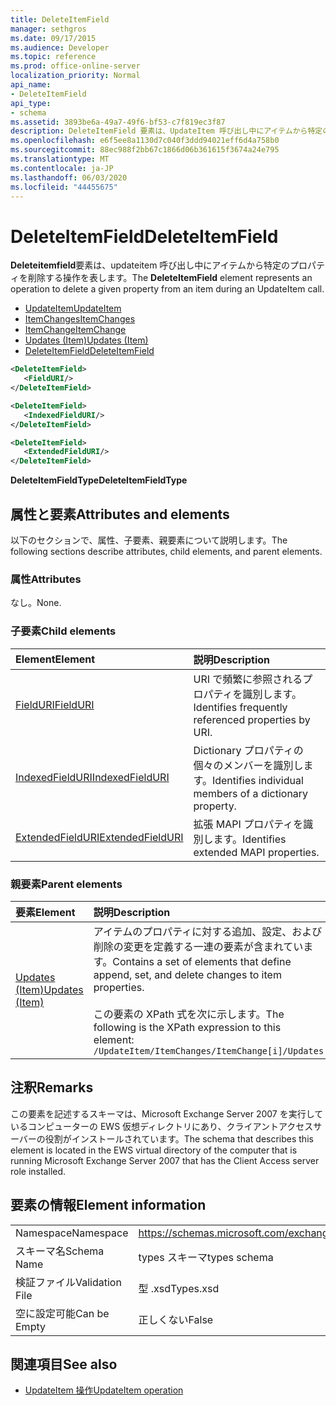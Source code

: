 ```yaml
---
title: DeleteItemField
manager: sethgros
ms.date: 09/17/2015
ms.audience: Developer
ms.topic: reference
ms.prod: office-online-server
localization_priority: Normal
api_name:
- DeleteItemField
api_type:
- schema
ms.assetid: 3893be6a-49a7-49f6-bf53-c7f819ec3f87
description: DeleteItemField 要素は、UpdateItem 呼び出し中にアイテムから特定のプロパティを削除する操作を表します。
ms.openlocfilehash: e6f5ee8a1130d7c040f3ddd94021eff6d4a758b0
ms.sourcegitcommit: 88ec988f2bb67c1866d06b361615f3674a24e795
ms.translationtype: MT
ms.contentlocale: ja-JP
ms.lasthandoff: 06/03/2020
ms.locfileid: "44455675"
---
```

# <a name="deleteitemfield"></a><span data-ttu-id="430bc-103">DeleteItemField</span><span class="sxs-lookup"><span data-stu-id="430bc-103">DeleteItemField</span></span>

<span data-ttu-id="430bc-104">**Deleteitemfield**要素は、updateitem 呼び出し中にアイテムから特定のプロパティを削除する操作を表します。</span><span class="sxs-lookup"><span data-stu-id="430bc-104">The **DeleteItemField** element represents an operation to delete a given property from an item during an UpdateItem call.</span></span> 
 
- [<span data-ttu-id="430bc-105">UpdateItem</span><span class="sxs-lookup"><span data-stu-id="430bc-105">UpdateItem</span></span>](updateitem.md)  
- [<span data-ttu-id="430bc-106">ItemChanges</span><span class="sxs-lookup"><span data-stu-id="430bc-106">ItemChanges</span></span>](itemchanges.md) 
- [<span data-ttu-id="430bc-107">ItemChange</span><span class="sxs-lookup"><span data-stu-id="430bc-107">ItemChange</span></span>](itemchange.md) 
- [<span data-ttu-id="430bc-108">Updates (Item)</span><span class="sxs-lookup"><span data-stu-id="430bc-108">Updates (Item)</span></span>](updates-item.md) 
- [<span data-ttu-id="430bc-109">DeleteItemField</span><span class="sxs-lookup"><span data-stu-id="430bc-109">DeleteItemField</span></span>](deleteitemfield.md)
  
```xml
<DeleteItemField>
   <FieldURI/>
</DeleteItemField>
```

```xml
<DeleteItemField>
   <IndexedFieldURI/> 
</DeleteItemField>
```

```xml
<DeleteItemField>
   <ExtendedFieldURI/>
</DeleteItemField>
```

<span data-ttu-id="430bc-110">**DeleteItemFieldType**</span><span class="sxs-lookup"><span data-stu-id="430bc-110">**DeleteItemFieldType**</span></span>

## <a name="attributes-and-elements"></a><span data-ttu-id="430bc-111">属性と要素</span><span class="sxs-lookup"><span data-stu-id="430bc-111">Attributes and elements</span></span>

<span data-ttu-id="430bc-112">以下のセクションで、属性、子要素、親要素について説明します。</span><span class="sxs-lookup"><span data-stu-id="430bc-112">The following sections describe attributes, child elements, and parent elements.</span></span>
  
### <a name="attributes"></a><span data-ttu-id="430bc-113">属性</span><span class="sxs-lookup"><span data-stu-id="430bc-113">Attributes</span></span>

<span data-ttu-id="430bc-114">なし。</span><span class="sxs-lookup"><span data-stu-id="430bc-114">None.</span></span>
  
### <a name="child-elements"></a><span data-ttu-id="430bc-115">子要素</span><span class="sxs-lookup"><span data-stu-id="430bc-115">Child elements</span></span>

|<span data-ttu-id="430bc-116">**Element**</span><span class="sxs-lookup"><span data-stu-id="430bc-116">**Element**</span></span>|<span data-ttu-id="430bc-117">**説明**</span><span class="sxs-lookup"><span data-stu-id="430bc-117">**Description**</span></span>|
|:-----|:-----|
|[<span data-ttu-id="430bc-118">FieldURI</span><span class="sxs-lookup"><span data-stu-id="430bc-118">FieldURI</span></span>](fielduri.md) <br/> |<span data-ttu-id="430bc-119">URI で頻繁に参照されるプロパティを識別します。</span><span class="sxs-lookup"><span data-stu-id="430bc-119">Identifies frequently referenced properties by URI.</span></span>  <br/> |
|[<span data-ttu-id="430bc-120">IndexedFieldURI</span><span class="sxs-lookup"><span data-stu-id="430bc-120">IndexedFieldURI</span></span>](indexedfielduri.md) <br/> |<span data-ttu-id="430bc-121">Dictionary プロパティの個々のメンバーを識別します。</span><span class="sxs-lookup"><span data-stu-id="430bc-121">Identifies individual members of a dictionary property.</span></span>  <br/> |
|[<span data-ttu-id="430bc-122">ExtendedFieldURI</span><span class="sxs-lookup"><span data-stu-id="430bc-122">ExtendedFieldURI</span></span>](extendedfielduri.md) <br/> |<span data-ttu-id="430bc-123">拡張 MAPI プロパティを識別します。</span><span class="sxs-lookup"><span data-stu-id="430bc-123">Identifies extended MAPI properties.</span></span>  <br/> |
   
### <a name="parent-elements"></a><span data-ttu-id="430bc-124">親要素</span><span class="sxs-lookup"><span data-stu-id="430bc-124">Parent elements</span></span>

|<span data-ttu-id="430bc-125">**要素**</span><span class="sxs-lookup"><span data-stu-id="430bc-125">**Element**</span></span>|<span data-ttu-id="430bc-126">**説明**</span><span class="sxs-lookup"><span data-stu-id="430bc-126">**Description**</span></span>|
|:-----|:-----|
|[<span data-ttu-id="430bc-127">Updates (Item)</span><span class="sxs-lookup"><span data-stu-id="430bc-127">Updates (Item)</span></span>](updates-item.md) <br/> |<span data-ttu-id="430bc-128">アイテムのプロパティに対する追加、設定、および削除の変更を定義する一連の要素が含まれています。</span><span class="sxs-lookup"><span data-stu-id="430bc-128">Contains a set of elements that define append, set, and delete changes to item properties.</span></span>  <br/><br/><span data-ttu-id="430bc-129">この要素の XPath 式を次に示します。</span><span class="sxs-lookup"><span data-stu-id="430bc-129">The following is the XPath expression to this element:</span></span><br/>`/UpdateItem/ItemChanges/ItemChange[i]/Updates` <br/> |
   
## <a name="remarks"></a><span data-ttu-id="430bc-130">注釈</span><span class="sxs-lookup"><span data-stu-id="430bc-130">Remarks</span></span>

<span data-ttu-id="430bc-131">この要素を記述するスキーマは、Microsoft Exchange Server 2007 を実行しているコンピューターの EWS 仮想ディレクトリにあり、クライアントアクセスサーバーの役割がインストールされています。</span><span class="sxs-lookup"><span data-stu-id="430bc-131">The schema that describes this element is located in the EWS virtual directory of the computer that is running Microsoft Exchange Server 2007 that has the Client Access server role installed.</span></span>
  
## <a name="element-information"></a><span data-ttu-id="430bc-132">要素の情報</span><span class="sxs-lookup"><span data-stu-id="430bc-132">Element information</span></span>

|||
|:-----|:-----|
|<span data-ttu-id="430bc-133">Namespace</span><span class="sxs-lookup"><span data-stu-id="430bc-133">Namespace</span></span>  <br/> |https://schemas.microsoft.com/exchange/services/2006/types  <br/> |
|<span data-ttu-id="430bc-134">スキーマ名</span><span class="sxs-lookup"><span data-stu-id="430bc-134">Schema Name</span></span>  <br/> |<span data-ttu-id="430bc-135">types スキーマ</span><span class="sxs-lookup"><span data-stu-id="430bc-135">types schema</span></span>  <br/> |
|<span data-ttu-id="430bc-136">検証ファイル</span><span class="sxs-lookup"><span data-stu-id="430bc-136">Validation File</span></span>  <br/> |<span data-ttu-id="430bc-137">型 .xsd</span><span class="sxs-lookup"><span data-stu-id="430bc-137">Types.xsd</span></span>  <br/> |
|<span data-ttu-id="430bc-138">空に設定可能</span><span class="sxs-lookup"><span data-stu-id="430bc-138">Can be Empty</span></span>  <br/> |<span data-ttu-id="430bc-139">正しくない</span><span class="sxs-lookup"><span data-stu-id="430bc-139">False</span></span>  <br/> |
   
## <a name="see-also"></a><span data-ttu-id="430bc-140">関連項目</span><span class="sxs-lookup"><span data-stu-id="430bc-140">See also</span></span>

- [<span data-ttu-id="430bc-141">UpdateItem 操作</span><span class="sxs-lookup"><span data-stu-id="430bc-141">UpdateItem operation</span></span>](updateitem-operation.md)

